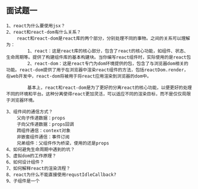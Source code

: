 ## 面试题一
    1、react为什么要使用jsx？
    2、react和react-dom有什么关系？
        react和react-dom是react库的两个部分，分别处理不同的事物。之间的关系可以理解为：
            1、react：这是react库的核心部分，包含了react的核心功能，如组件、状态、生命周期等。提供了构建组件库的基本构建块。当你编写react组件时，实际使用的是react包
            2、react-dom：这是react专门为dom环境提供的包，包含了与浏览器dom相关的功能。react-dom提供了用于在浏览器中渲染react组件的方法，包括reactDom.render，在web开发中，react-dom将被用于将react应用渲染到浏览器的dom中。
            
            基本上，react和react-dom是为了更好的分离react的核心功能，以便更好的处理不同的环境和平台。这种分离使得react更加灵活，可以适应不同的渲染目标，而不是仅仅局限于浏览器环境。

    3、组件间的通信方式？
        父向子传递数据：props
        子向父传递数据：props回调
        跨组件通信：context对象
        非嵌套组件通信：事件订阅
        兄弟组件：父组件作为桥梁，使用的还是props
    4、如何避免生命周期中遇到的坑？
    5、虚拟dom的工作原理？
    6、如何设计组件？
    7、如何解释react的渲染流程？
    8、react为什么不能直接使用requstIdleCallback?
    9、子组件是一个   